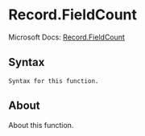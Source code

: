 # Record.FieldCount

Microsoft Docs: [Record.FieldCount](https://docs.microsoft.com/en-us/powerquery-m/record-fieldcount)

## Syntax

```
Syntax for this function.
```

## About

About this function.

